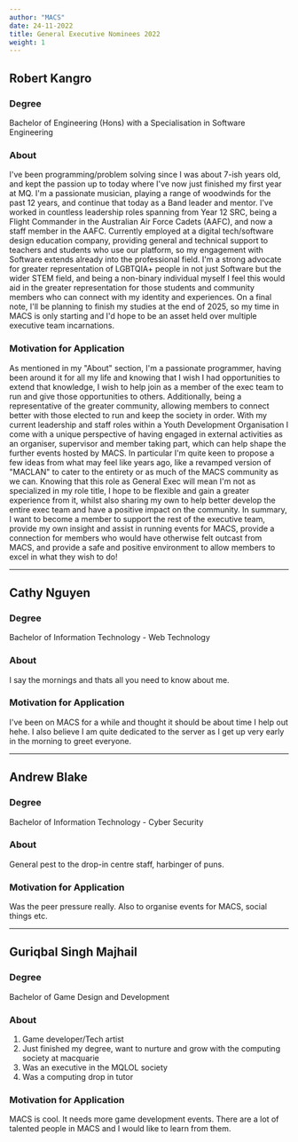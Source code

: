 ```yaml
---
author: "MACS"
date: 24-11-2022
title: General Executive Nominees 2022
weight: 1
---
```


## Robert Kangro

### Degree
Bachelor of Engineering (Hons) with a Specialisation in Software Engineering

### About
I've been programming/problem solving since I was about 7-ish years old, and kept the passion up to today where I've now just finished my first year at MQ. I'm a passionate musician, playing a range of woodwinds for the past 12 years, and continue that today as a Band leader and mentor. I've worked in countless leadership roles spanning from Year 12 SRC, being a Flight Commander in the Australian Air Force Cadets (AAFC), and now a staff member in the AAFC. Currently employed at a digital tech/software design education company, providing general and technical support to teachers and students who use our platform, so my engagement with Software extends already into the professional field. I'm a strong advocate for greater representation of LGBTQIA+ people in not just Software but the wider STEM field, and being a non-binary individual myself I feel this would aid in the greater representation for those students and community members who can connect with my identity and experiences. On a final note, I'll be planning to finish my studies at the end of 2025, so my time in MACS is only starting and I'd hope to be an asset held over multiple executive team incarnations. 

### Motivation for Application
As mentioned in my "About" section, I'm a passionate programmer, having been around it for all my life and knowing that I wish I had opportunities to extend that knowledge, I wish to help join as a member of the exec team to run and give those opportunities to others. Additionally, being a representative of the greater community, allowing members to connect better with those elected to run and keep the society in order. With my current leadership and staff roles within a Youth Development Organisation I come with a unique perspective of having engaged in external activities as an organiser, supervisor and member taking part, which can help shape the further events hosted by MACS. In particular I'm quite keen to propose a few ideas from what may feel like years ago, like a revamped version of "MACLAN" to cater to the entirety or as much of the MACS community as we can. Knowing that this role as General Exec will mean I'm not as specialized in my role title, I hope to be flexible and gain a greater experience from it, whilst also sharing my own to help better develop the entire exec team and have a positive impact on the community. In summary, I want to become a member to support the rest of the executive team, provide my own insight and assist in running events for MACS, provide a connection for members who would have otherwise felt outcast from MACS, and provide a safe and positive environment to allow members to excel in what they wish to do!

---

## Cathy Nguyen

### Degree
Bachelor of Information Technology - Web Technology

### About
I say the mornings and thats all you need to know about me.

### Motivation for Application
I've been on MACS for a while and thought it should be about time I help out hehe. I also believe I am quite dedicated to the server as I get up very early in the morning to greet everyone.

---

## Andrew Blake

### Degree
Bachelor of Information Technology - Cyber Security

### About
General pest to the drop-in centre staff, harbinger of puns.

### Motivation for Application
Was the peer pressure really. Also to organise events for MACS, social things etc.

---

## Guriqbal Singh Majhail

### Degree
Bachelor of Game Design and Development 

### About
1. Game developer/Tech artist
2. Just finished my degree, want to nurture and grow with the computing society at macquarie
3. Was an executive in the MQLOL society
4. Was a computing drop in tutor

### Motivation for Application
MACS is cool. It needs more game development events. There are a lot of talented people in MACS and I would like to learn from them.